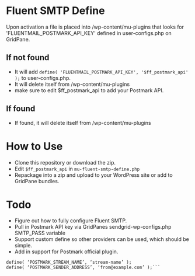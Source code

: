 # Fluent SMTP Define
Upon activation a file is placed into /wp-content/mu-plugins that looks for 'FLUENTMAIL_POSTMARK_API_KEY' defined in user-configs.php on GridPane.

## If not found
* It will add ```define( 'FLUENTMAIL_POSTMARK_API_KEY', '$ff_postmark_api' );``` to user-configs.php.
* It will delete itself from /wp-content/mu-plugins
* make sure to edit $ff_postmark_api to add your Postmark API.

## If found
* If found, it will delete itself from /wp-content/mu-plugins

# How to Use
* Clone this repository or download the zip.
* Edit ```$ff_postmark_api``` in ```mu-fluent-smtp-define.php```
* Repackage into a zip and upload to your WordPress site or add to GridPane bundles.

# Todo
* Figure out how to fully configure Fluent SMTP.
* Pull in Postmark API key via GridPanes sendgrid-wp-configs.php SMTP_PASS variable
* Support custom define so other providers can be used, which should be simple.
* Add in support for Postmark official plugin.
```define( ‘POSTMARK_API_KEY’, ” );
define( ‘POSTMARK_STREAM_NAME’, ‘stream-name’ );
define( ‘POSTMARK_SENDER_ADDRESS’, ‘from@example.com’ );```
 
